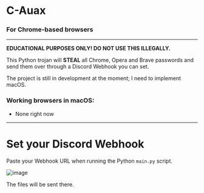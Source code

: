 # C-Auax
### For Chrome-based browsers 
---
**EDUCATIONAL PURPOSES ONLY! DO NOT USE THIS ILLEGALLY.**

This Python trojan will **STEAL** all Chrome, Opera and Brave passwords and send them over through a Discord Webhook you can set. 

The project is still in development at the moment; I need to implement macOS.


### Working browsers in macOS:
 * None right now

---
# Set your Discord Webhook
Paste your Webhook URL when running the Python `main.py` script.

![image](https://user-images.githubusercontent.com/16353807/120068389-b7fba000-c080-11eb-9055-8cbe240cbecb.png)

The files will be sent there.
